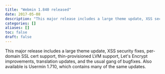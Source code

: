 ```yaml
---
title: "Webmin 1.840 released"
date: 2017-05-08
description: "This major release includes a large theme update, XSS security fixes, per-domain SSL cert..."
categories: []
aliases: []
toc: false
draft: false
---
```

This major release includes a large theme update, XSS security fixes, per-domain SSL cert support, thin-provisioned LVM support, Let's Encrypt improvements, translation updates, and the usual gang of bugfixes. Also available is Usermin 1.710, which contains many of the same updates.

